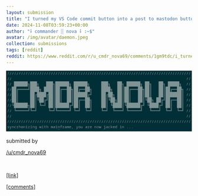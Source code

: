 ```yaml
---
layout: submission
title: "I turned my VS Code commit button into a post to mastodon button for blog posts"
date: 2024-11-08T03:59:23+00:00
author: "⸸ commander ░ nova ⸸ :~$"
avatar: /img/avatar/daemon.jpeg
collection: submissions
tags: [reddit]
reddit: https://www.reddit.com/r/u_cmdr_nova69/comments/1gm9tdc/i_turned_my_vs_code_commit_button_into_a_post_to/
---
```


<p></p><p><a href="https://www.reddit.com/r/u_cmdr_nova69/comments/1gm9tdc/i_turned_my_vs_code_commit_button_into_a_post_to/" target="_blank"> <img src="/assets/reddit_media/kuGK3UAwrGkQClKshU15r2662yL10cK_dOLWjvUU4Dk.jpg" alt="I turned my VS Code commit button into a " post to mastodon button for blog posts title="I turned my VS Code commit button into a "> </a></p><p></p><p>submitted by</p><p><a href="https://www.reddit.com/user/cmdr_nova69" target="_blank"> /u/cmdr_nova69 </a></p><p></p><p><br></p><p></p><p><span><a href="https://nova.mkultra.monster/programming/2024/11/07/jekyll-blog-post-to-mastodon" target="_blank">[link]</a></span></p><p></p><p><span><a href="https://www.reddit.com/r/u_cmdr_nova69/comments/1gm9tdc/i_turned_my_vs_code_commit_button_into_a_post_to/" target="_blank">[comments]</a></span></p><p></p>
